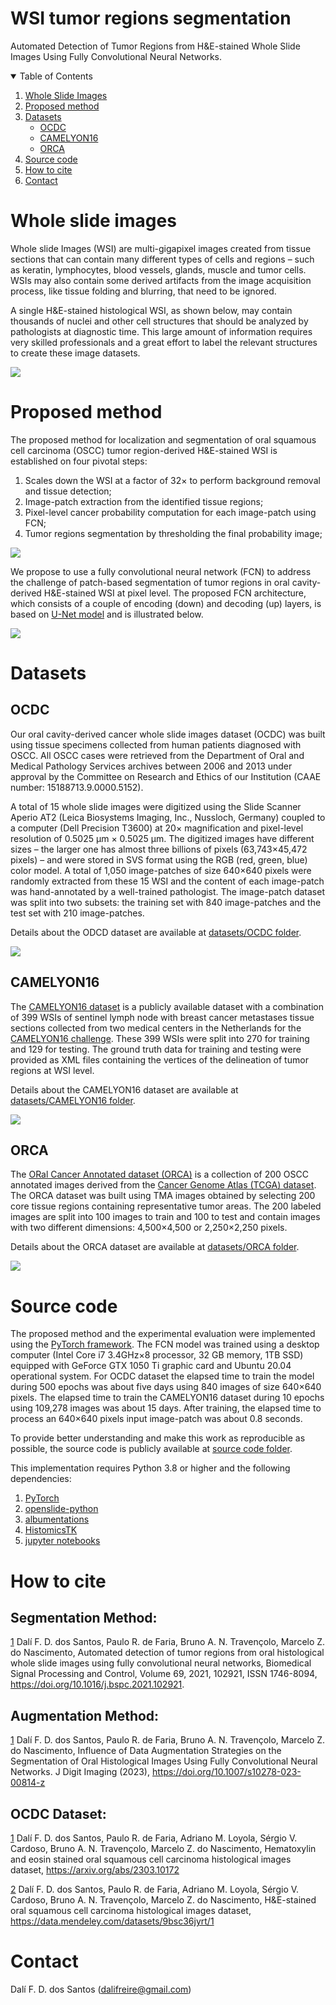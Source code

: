 # WSI tumor regions segmentation

Automated Detection of Tumor Regions from H&amp;E-stained Whole Slide Images Using Fully Convolutional Neural Networks.

<details open="open">
  <summary>Table of Contents</summary>
  <ol>
    <li><a href="#whole-slide-images">Whole Slide Images</a></li>
    <li><a href="#proposed-method">Proposed method</a></li>
    <li>
        <a href="#datasets">Datasets</a>
        <ul>
            <li><a href="#ocdc">OCDC</a></li>
            <li><a href="#camelyon16">CAMELYON16</a></li>
            <li><a href="#orca">ORCA</a></li>
        </ul>
    </li>
    <li><a href="#source-code">Source code</a></li>
    <li><a href="#how-to-cite">How to cite</a></li>
    <li><a href="#contact">Contact</a></li>
  </ol>
</details>


# Whole slide images

Whole slide Images (WSI) are multi-gigapixel images created from tissue sections that can contain many different types of cells and regions – such as keratin, lymphocytes, blood vessels, glands, muscle and tumor cells. WSIs may also contain some derived artifacts from the image acquisition process, like tissue folding and blurring, that need to be ignored. 

A single H&E-stained histological WSI, as shown below, may contain thousands of nuclei and other cell structures that should be analyzed by pathologists at diagnostic time. This large amount of information requires very skilled professionals and a great effort to label the relevant structures to create these image datasets.

![](images/wsi.svg)


# Proposed method

The proposed method for localization and segmentation of oral squamous cell carcinoma (OSCC) tumor region-derived H&E-stained WSI is established on four pivotal steps: 
1. Scales down the WSI at a factor of 32× to perform background removal and tissue detection; 
2. Image-patch extraction from the identified tissue regions; 
3. Pixel-level cancer probability computation for each image-patch using FCN; 
4. Tumor regions segmentation by thresholding the final probability image;
 
![](images/method-overview.svg)

We propose to use a fully convolutional neural network (FCN) to address the challenge of patch-based segmentation of tumor regions in oral cavity-derived H&E-stained WSI at pixel level. The proposed FCN architecture, which consists of a couple of encoding (down) and decoding (up) layers, is based on [U-Net model](http://lmb.informatik.uni-freiburg.de/Publications/2015/RFB15a) and is illustrated below. 

![](images/proposed-network-architecture.svg)


# Datasets

## OCDC

Our oral cavity-derived cancer whole slide images dataset (OCDC) was built using tissue specimens collected from human patients diagnosed with OSCC. All OSCC cases were retrieved from the Department of Oral and Medical Pathology Services archives between 2006 and 2013 under approval by the Committee on Research and Ethics of our Institution (CAAE number: 15188713.9.0000.5152).

A total of 15 whole slide images were digitized using the Slide Scanner Aperio AT2 (Leica Biosystems Imaging, Inc., Nussloch, Germany) coupled to a computer (Dell Precision T3600) at 20× magnification and pixel-level resolution of 0.5025 μm × 0.5025 μm. The digitized images have different sizes – the larger one has almost three billions of pixels (63,743×45,472 pixels) – and were stored in SVS format using the RGB (red, green, blue) color model. A total of 1,050 image-patches of size 640×640 pixels were randomly extracted from these 15 WSI and the content of each image-patch was hand-annotated by a well-trained pathologist. The image-patch dataset was split into two subsets: the training set with 840 image-patches and the test set with 210 image-patches.

Details about the ODCD dataset are available at [datasets/OCDC folder](datasets/OCDC).

![](images/ocdc-results.svg)

## CAMELYON16
The [CAMELYON16 dataset](https://camelyon16.grand-challenge.org) is a publicly available dataset with a combination of 399 WSIs of sentinel lymph node with breast cancer metastases tissue sections collected from two medical centers in the Netherlands for the [CAMELYON16 challenge](https://doi.org/10.1001/jama.2017.14585). These 399 WSIs were split into 270 for training and 129 for testing. The ground truth data for training and testing were provided as XML files containing the vertices of the delineation of tumor regions at WSI level. 

Details about the CAMELYON16 dataset are available at [datasets/CAMELYON16 folder](datasets/CAMELYON16).

![](images/camelyon16-results.svg)

## ORCA
The [ORal Cancer Annotated dataset (ORCA)](https://sites.google.com/unibas.it/orca) is a collection of 200 OSCC annotated images derived from the [Cancer Genome Atlas (TCGA) dataset](https://www.cancer.gov/about-nci/organization/ccg/research/structural-genomics/tcga). The ORCA dataset was built using TMA images obtained by selecting 200 core tissue regions containing representative tumor areas. The 200 labeled images are split into 100 images to train and 100 to test and contain images with two different dimensions: 4,500×4,500 or 2,250×2,250 pixels.

Details about the ORCA dataset are available at [datasets/ORCA folder](datasets/ORCA).

![](images/orca-results.png)

# Source code

The proposed method and the experimental evaluation were implemented using the [PyTorch framework](https://pytorch.org/get-started/locally/). The FCN model was trained using a desktop computer (Intel Core i7 3.4GHz×8 processor, 32 GB memory, 1TB SSD) equipped with GeForce GTX 1050 Ti graphic card and Ubuntu 20.04 operational system. For OCDC dataset the elapsed time to train the model during 500 epochs was about five days using 840 images of size 640×640 pixels. The elapsed time to train the CAMELYON16 dataset during 10 epochs using 109,278 images was about 15 days. After training, the elapsed time to process an 640×640 pixels input image-patch was about 0.8 seconds.

To provide better understanding and make this work as reproducible as possible, the source code is publicly available at [source code folder](sourcecode).

This implementation requires Python 3.8 or higher and the following dependencies:
1. [PyTorch](https://pytorch.org/)
2. [openslide-python](https://github.com/openslide/openslide-python)
3. [albumentations](https://github.com/albumentations-team/albumentations)
4. [HistomicsTK](https://github.com/DigitalSlideArchive/HistomicsTK)
5. [jupyter notebooks](https://jupyter.org/install)


# How to cite

## Segmentation Method:
[1](https://doi.org/10.1016/j.bspc.2021.102921) Dalí F. D. dos Santos, Paulo R. de Faria, Bruno A. N. Travençolo, Marcelo Z. do Nascimento, Automated detection of tumor regions from oral histological whole slide images using fully convolutional neural networks, Biomedical Signal Processing and Control, Volume 69, 2021, 102921, ISSN 1746-8094, https://doi.org/10.1016/j.bspc.2021.102921.

## Augmentation Method:
[1](https://link.springer.com/article/10.1007/s10278-023-00814-z) Dalí F. D. dos Santos, Paulo R. de Faria, Bruno A. N. Travençolo, Marcelo Z. do Nascimento, Influence of Data Augmentation Strategies on the Segmentation of Oral Histological Images Using Fully Convolutional Neural Networks. J Digit Imaging (2023), https://doi.org/10.1007/s10278-023-00814-z

## OCDC Dataset:
[1](https://arxiv.org/abs/2303.10172) Dalí F. D. dos Santos, Paulo R. de Faria, Adriano M. Loyola, Sérgio V. Cardoso, Bruno A. N. Travençolo, Marcelo Z. do Nascimento, Hematoxylin and eosin stained oral squamous cell carcinoma histological images dataset, https://arxiv.org/abs/2303.10172

[2](https://data.mendeley.com/datasets/9bsc36jyrt/1) Dalí F. D. dos Santos, Paulo R. de Faria, Adriano M. Loyola, Sérgio V. Cardoso, Bruno A. N. Travençolo, Marcelo Z. do Nascimento, H&E-stained oral squamous cell carcinoma histological images dataset, https://data.mendeley.com/datasets/9bsc36jyrt/1


# Contact

Dalí F. D. dos Santos (dalifreire@gmail.com)
